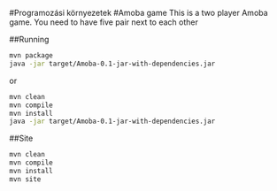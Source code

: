 #Programozási környezetek
#Amoba game
This is a two player Amoba game. You need to have five pair next to each other

##Running
```sh
mvn package
java -jar target/Amoba-0.1-jar-with-dependencies.jar
```
or
```sh
mvn clean
mvn compile
mvn install
java -jar target/Amoba-0.1-jar-with-dependencies.jar
```
##Site
```sh
mvn clean
mvn compile
mvn install
mvn site
```
